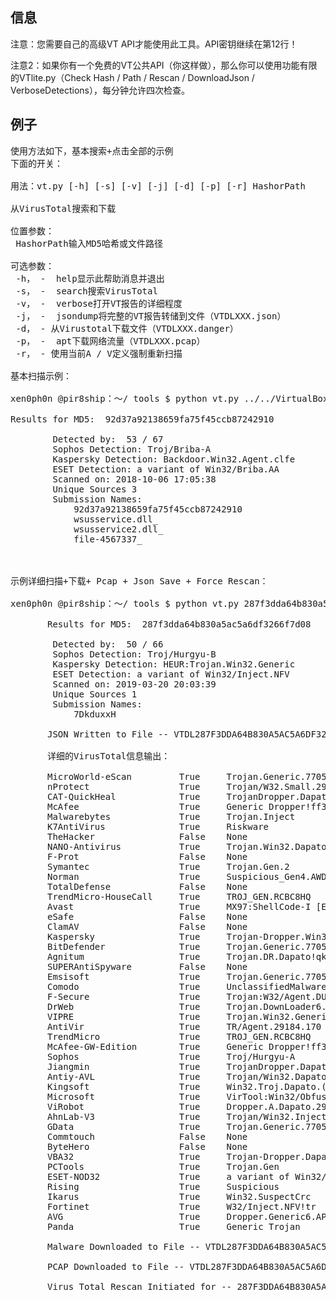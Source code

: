 ﻿## 信息


注意：您需要自己的高级VT API才能使用此工具。API密钥继续在第12行！

注意2：如果你有一个免费的VT公共API（你这样做），那么你可以使用功能有限的VTlite.py（Check Hash / Path / Rescan / DownloadJson / VerboseDetections），每分钟允许四次检查。


## 例子
<pre>
使用方法如下，基本搜索+点击全部的示例
下面的开关：

用法：vt.py [-h] [-s] [-v] [-j] [-d] [-p] [-r] HashorPath

从VirusTotal搜索和下载

位置参数：
 HashorPath输入MD5哈希或文件路径

可选参数：
 -h， -  help显示此帮助消息并退出
 -s， -  search搜索VirusTotal
 -v， -  verbose打开VT报告的详细程度
 -j， -  jsondump将完整的VT报告转储到文件（VTDLXXX.json）
 -d， - 从Virustotal下载文件（VTDLXXX.danger）
 -p， -  apt下载网络流量（VTDLXXX.pcap）
 -r， - 使用当前A / V定义强制重新扫描

基本扫描示例：

xen0ph0n @pir8ship：〜/ tools $ python vt.py ../../VirtualBox_Share/wsusservice.dll -s

Results for MD5:  92d37a92138659fa75f45ccb87242910

        Detected by:  53 / 67
        Sophos Detection: Troj/Briba-A
        Kaspersky Detection: Backdoor.Win32.Agent.clfe
        ESET Detection: a variant of Win32/Briba.AA
        Scanned on: 2018-10-06 17:05:38
        Unique Sources 3
        Submission Names:
            92d37a92138659fa75f45ccb87242910
            wsusservice.dll_
            wsusservice2.dll_
            file-4567337_



示例详细扫描+下载+ Pcap + Json Save + Force Rescan：

xen0ph0n @pir8ship：〜/ tools $ python vt.py 287f3dda64b830a5ac5a6df3266f7d08 -pdvjr

       Results for MD5:  287f3dda64b830a5ac5a6df3266f7d08

        Detected by:  50 / 66
        Sophos Detection: Troj/Hurgyu-B
        Kaspersky Detection: HEUR:Trojan.Win32.Generic
        ESET Detection: a variant of Win32/Inject.NFV
        Scanned on: 2019-03-20 20:03:39
        Unique Sources 1
        Submission Names:
            7DkduxxH

       JSON Written to File -- VTDL287F3DDA64B830A5AC5A6DF3266F7D08.json

       详细的VirusTotal信息输出：

       MicroWorld-eScan         True     Trojan.Generic.7705996
       nProtect                 True     Trojan/W32.Small.29184.SN
       CAT-QuickHeal            True     TrojanDropper.Dapato.bnnu
       McAfee                   True     Generic Dropper!ff3
       Malwarebytes             True     Trojan.Inject
       K7AntiVirus              True     Riskware
       TheHacker                False    None
       NANO-Antivirus           True     Trojan.Win32.Dapato.vpmxh
       F-Prot                   False    None
       Symantec                 True     Trojan.Gen.2
       Norman                   True     Suspicious_Gen4.AWDSR
       TotalDefense             False    None
       TrendMicro-HouseCall     True     TROJ_GEN.RCBC8HQ
       Avast                    True     MX97:ShellCode-I [Expl]
       eSafe                    False    None
       ClamAV                   False    None
       Kaspersky                True     Trojan-Dropper.Win32.Dapato.bnnu
       BitDefender              True     Trojan.Generic.7705996
       Agnitum                  True     Trojan.DR.Dapato!qkvVtOGNQlE
       SUPERAntiSpyware         False    None
       Emsisoft                 True     Trojan.Generic.7705996 (B)
       Comodo                   True     UnclassifiedMalware
       F-Secure                 True     Trojan:W32/Agent.DUDB
       DrWeb                    True     Trojan.DownLoader6.49674
       VIPRE                    True     Trojan.Win32.Generic!BT
       AntiVir                  True     TR/Agent.29184.170
       TrendMicro               True     TROJ_GEN.RCBC8HQ
       McAfee-GW-Edition        True     Generic Dropper!ff3
       Sophos                   True     Troj/Hurgyu-A
       Jiangmin                 True     TrojanDropper.Dapato.mfq
       Antiy-AVL                True     Trojan/Win32.Dapato.gen
       Kingsoft                 True     Win32.Troj.Dapato.(kcloud)
       Microsoft                True     VirTool:Win32/Obfuscator.ABD
       ViRobot                  True     Dropper.A.Dapato.29184.J
       AhnLab-V3                True     Trojan/Win32.Inject
       GData                    True     Trojan.Generic.7705996
       Commtouch                False    None
       ByteHero                 False    None
       VBA32                    True     Trojan-Dropper.Dapato.bnnu
       PCTools                  True     Trojan.Gen
       ESET-NOD32               True     a variant of Win32/Inject.NFV
       Rising                   True     Suspicious
       Ikarus                   True     Win32.SuspectCrc
       Fortinet                 True     W32/Inject.NFV!tr
       AVG                      True     Dropper.Generic6.APFX
       Panda                    True     Generic Trojan

       Malware Downloaded to File -- VTDL287F3DDA64B830A5AC5A6DF3266F7D08.danger

       PCAP Downloaded to File -- VTDL287F3DDA64B830A5AC5A6DF3266F7D08.pcap

       Virus Total Rescan Initiated for -- 287F3DDA64B830A5AC5A6DF3266F7D08 (Requery in 10 Mins)
</pre>
